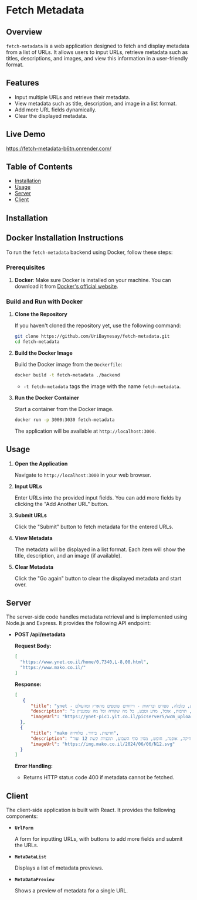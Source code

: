 # Fetch Metadata

## Overview

`fetch-metadata` is a web application designed to fetch and display metadata from a list of URLs. It allows users to input URLs, retrieve metadata such as titles, descriptions, and images, and view this information in a user-friendly format.

## Features

- Input multiple URLs and retrieve their metadata.
- View metadata such as title, description, and image in a list format.
- Add more URL fields dynamically.
- Clear the displayed metadata.

## Live Demo

https://fetch-metadata-b6tn.onrender.com/

## Table of Contents

- [Installation](#installation)
- [Usage](#usage)
- [Server](#server)
- [Client](#client)


## Installation

## Docker Installation Instructions

To run the `fetch-metadata` backend using Docker, follow these steps:

### Prerequisites

1. **Docker**: Make sure Docker is installed on your machine. You can download it from [Docker's official website](https://www.docker.com/get-started).

### Build and Run with Docker

1. **Clone the Repository**

   If you haven't cloned the repository yet, use the following command:
   ```bash
   git clone https://github.com/UriBaynesay/fetch-metadata.git
   cd fetch-metadata
   ```

2. **Build the Docker Image**

   Build the Docker image from the `Dockerfile`:
   ```bash
   docker build -t fetch-metadata ./backend
   ```

   - `-t fetch-metadata` tags the image with the name `fetch-metadata`.

3. **Run the Docker Container**

   Start a container from the Docker image.
   ```bash
   docker run -p 3000:3030 fetch-metadata
   ```

   The application will be available at `http://localhost:3000`.

## Usage

1. **Open the Application**

   Navigate to `http://localhost:3000` in your web browser.

2. **Input URLs**

   Enter URLs into the provided input fields. You can add more fields by clicking the "Add Another URL" button.

3. **Submit URLs**

   Click the "Submit" button to fetch metadata for the entered URLs.

4. **View Metadata**

   The metadata will be displayed in a list format. Each item will show the title, description, and an image (if available).

5. **Clear Metadata**

   Click the "Go again" button to clear the displayed metadata and start over.


## Server

The server-side code handles metadata retrieval and is implemented using Node.js and Express. It provides the following API endpoint:

- **POST /api/metadata**

  **Request Body:**

  ```json
  [
    "https://www.ynet.co.il/home/0,7340,L-8,00.html",
    "https://www.mako.co.il/"
  ]
  ```

  **Response:**

  ```json
  [
     {
        "title": "ynet - חדשות, כלכלה, ספורט ובריאות - דיווחים שוטפים מהארץ ומהעולם",
        "description": "אתר החדשות המוביל בישראל מבית ידיעות אחרונות. סיקור מלא של חדשות מישראל והעולם, ספורט, כלכלה, תרבות, אוכל, מדע וטבע, כל מה שקורה וכל מה שמעניין ב ynet",
        "imageUrl": "https://ynet-pic1.yit.co.il/picserver5/wcm_upload/2024/07/09/B1LH3j5DR/new_logo_gif_ynet.gif"
    },
    {
        "title": "mako חדשות. בידור. טלוויזיה",
        "description": "אתר החדשות והבידור המוביל בישראל עם מגוון רחב של כתבות בתחומי הפלילים, תרבות, טלוויזיה, אוכל, מוזיקה, אופנה, חופש, מגזין סוף השבוע, תוכניות קשת 12 ועוד",
        "imageUrl": "https://img.mako.co.il/2024/06/06/N12.svg"
    }
  ]
  ```

  **Error Handling:**

  - Returns HTTP status code 400 if metadata cannot be fetched.

## Client

The client-side application is built with React. It provides the following components:

- **`UrlForm`**

  A form for inputting URLs, with buttons to add more fields and submit the URLs.

- **`MetaDataList`**

  Displays a list of metadata previews.

- **`MetaDataPreview`**

  Shows a preview of metadata for a single URL.
